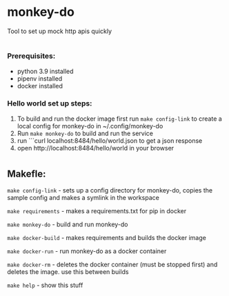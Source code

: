 # monkey-do
Tool to set up mock http apis quickly
#
### Prerequisites:
- python 3.9 installed
- pipenv installed
- docker installed
### Hello world set up steps:
1. To build and run the docker image first run ```make config-link``` to create a local config for monkey-do in ~/.config/monkey-do
2. Run ```make monkey-do``` to build and run the service
3. run ```curl localhost:8484/hello/world.json to get a json response
4. open http://localhost:8484/hello/world in your browser
#
## Makefle:

```make config-link``` - sets up a config directory for monkey-do, copies the sample config and makes a symlink in the workspace

```make requirements``` - makes a requirements.txt for pip in docker

```make monkey-do``` - build and run monkey-do

```make docker-build``` - makes requirements and builds the docker image

```make docker-run``` - run monkey-do as a docker container

```make docker-rm``` - deletes the docker container (must be stopped first) and deletes the image. use this between builds

```make help``` - show this stuff

